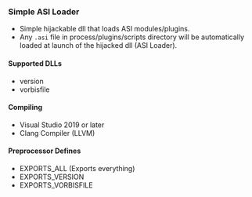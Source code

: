 ### Simple ASI Loader
- Simple hijackable dll that loads ASI modules/plugins.
- Any `.asi` file in process/plugins/scripts directory will be automatically loaded at launch of the hijacked dll (ASI Loader).

#### Supported DLLs
- version
- vorbisfile

#### Compiling
- Visual Studio 2019 or later
- Clang Compiler (LLVM)

#### Preprocessor Defines
- EXPORTS_ALL (Exports everything)
- EXPORTS_VERSION
- EXPORTS_VORBISFILE